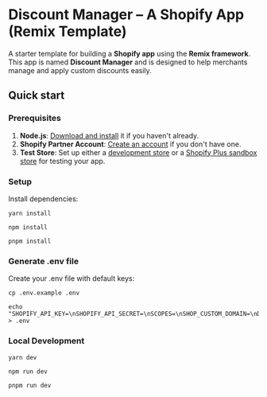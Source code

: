 # Discount Manager – A Shopify App (Remix Template)

A starter template for building a **Shopify app** using the **Remix framework**. This app is named **Discount Manager** and is designed to help merchants manage and apply custom discounts easily.

## Quick start

### Prerequisites

1. **Node.js**: [Download and install](https://nodejs.org/en/download/) it if you haven't already.
2. **Shopify Partner Account**: [Create an account](https://partners.shopify.com/signup) if you don't have one.
3. **Test Store**: Set up either a [development store](https://help.shopify.com/en/partners/dashboard/development-stores#create-a-development-store) or a [Shopify Plus sandbox store](https://help.shopify.com/en/partners/dashboard/managing-stores/plus-sandbox-store) for testing your app.

### Setup

Install dependencies:


```shell
yarn install
```

```shell
npm install
```

```shell
pnpm install
```

### Generate .env file

Create your .env file with default keys:

```shell
cp .env.example .env
```
```shell
echo "SHOPIFY_API_KEY=\nSHOPIFY_API_SECRET=\nSCOPES=\nSHOP_CUSTOM_DOMAIN=\nDATABASE_URL=" > .env
```

### Local Development

```shell
yarn dev
```

```shell
npm run dev
```

```shell
pnpm run dev
```